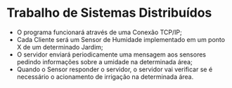 # Trabalho de Sistemas Distribuídos

- O programa funcionará através de uma Conexão TCP/IP;
- Cada Cliente será um Sensor de Humidade implementado em um ponto X de um determinado Jardim;
- O servidor enviará periodicamente uma mensagem aos sensores pedindo informações sobre a umidade na determinada área;
- Quando o Sensor responder o servidor, o servidor vai verificar se é necessário o acionamento de irrigação na determinada área.
